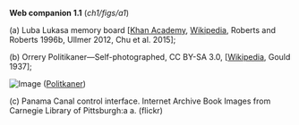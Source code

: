 **Web companion 1.1** (*ch1/figs/a1*)

(a) Luba Lukasa memory board 
   [[Khan Academy](https://www.khanacademy.org/humanities/ap-art-history/africa-apah/central-africa-apah/a/lukasa-memory-board-luba-peoples),
    [Wikipedia](https://en.wikipedia.org/wiki/Lukasa_(Luba)),
Roberts and Roberts 1996b, 
    Ullmer 2012,
    Chu et al. 2015]; 

(b) Orrery Politikaner—Self-photographed, CC BY-SA 3.0,
[[Wikipedia](https://en.wikipedia.org/wiki/Orrery), Gould 1937]; 

![Image](https://en.wikipedia.org/wiki/Orrery#/media/File:Frederiksborg_slot_-_Museum_20090818_28.JPG) ([Politkaner](https://commons.wikimedia.org/wiki/User:Politikaner))

(c) Panama Canal control interface. Internet Archive Book
Images from Carnegie Library of Pittsburgh:a
a. (flickr)
